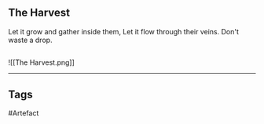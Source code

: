 ## The Harvest
Let it grow and gather inside them,
Let it flow through their veins.
Don't waste a drop.
## 
![[The Harvest.png]]

---
## Tags
#Artefact